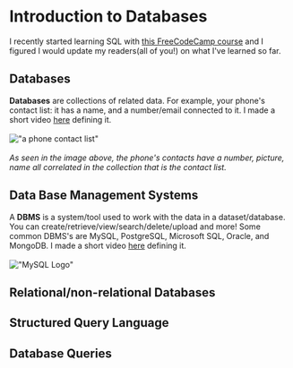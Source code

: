 # Introduction to Databases
I recently started learning SQL with [this FreeCodeCamp course](https://www.youtube.com/watch?v=HXV3zeQKqGY) and I figured I would update my readers(all of you!) on what I've learned so far. 

## Databases
**Databases** are collections of related data. For example, your phone's contact list: it has a name, and a number/email connected to it. I made a short video [here](https://www.youtube.com/watch?v=cum_i-C1K-4) defining it. <br><Br>
!["a phone contact list"](https://www.howelawfirm.com/wp-content/uploads/2023/10/contacts-phone-favorites.jpg.webp)<br><Br>
*As seen in the image above, the phone's contacts have a number, picture, name all correlated in the collection that is the contact list.*

## Data Base Management Systems
A **DBMS** is a system/tool used to work with the data in a dataset/database. You can create/retrieve/view/search/delete/upload and more! Some common DBMS's are MySQL, PostgreSQL, Microsoft SQL, Oracle, and MongoDB. I made a short video [here](https://www.youtube.com/watch?v=Lg4wGLsCE_Y) defining it. <br><Br>
!["MySQL Logo"](https://encrypted-tbn0.gstatic.com/images?q=tbn:ANd9GcSF9UXfrx8TWM7eyKB1jdIk66ZoGVmTtqWjKQ&s)

## Relational/non-relational Databases

## Structured Query Language

## Database Queries
